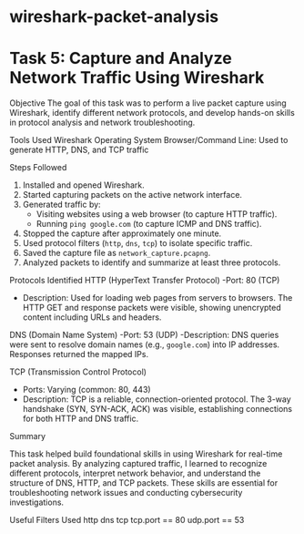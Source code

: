 # wireshark-packet-analysis
# Task 5: Capture and Analyze Network Traffic Using Wireshark

Objective
The goal of this task was to perform a live packet capture using Wireshark, identify different network protocols, and develop hands-on skills in protocol analysis and network troubleshooting.

Tools Used
Wireshark
Operating System
Browser/Command Line: Used to generate HTTP, DNS, and TCP traffic

Steps Followed

1. Installed and opened Wireshark.
2. Started capturing packets on the active network interface.
3. Generated traffic by:
   - Visiting websites using a web browser (to capture HTTP traffic).
   - Running `ping google.com` (to capture ICMP and DNS traffic).
4. Stopped the capture after approximately one minute.
5. Used protocol filters (`http`, `dns`, `tcp`) to isolate specific traffic.
6. Saved the capture file as `network_capture.pcapng`.
7. Analyzed packets to identify and summarize at least three protocols.

Protocols Identified
HTTP (HyperText Transfer Protocol)
-Port: 80 (TCP)
- Description: Used for loading web pages from servers to browsers. The HTTP GET and response packets were visible, showing unencrypted content including URLs and headers.

DNS (Domain Name System)
-Port: 53 (UDP)
-Description: DNS queries were sent to resolve domain names (e.g., `google.com`) into IP addresses. Responses returned the mapped IPs.

TCP (Transmission Control Protocol)
- Ports: Varying (common: 80, 443)
- Description: TCP is a reliable, connection-oriented protocol. The 3-way handshake (SYN, SYN-ACK, ACK) was visible, establishing connections for both HTTP and DNS traffic.

Summary

This task helped build foundational skills in using Wireshark for real-time packet analysis. By analyzing captured traffic, I learned to recognize different protocols, interpret network behavior, and understand the structure of DNS, HTTP, and TCP packets. These skills are essential for troubleshooting network issues and conducting cybersecurity investigations.

Useful Filters Used
http
dns
tcp
tcp.port == 80
udp.port == 53
